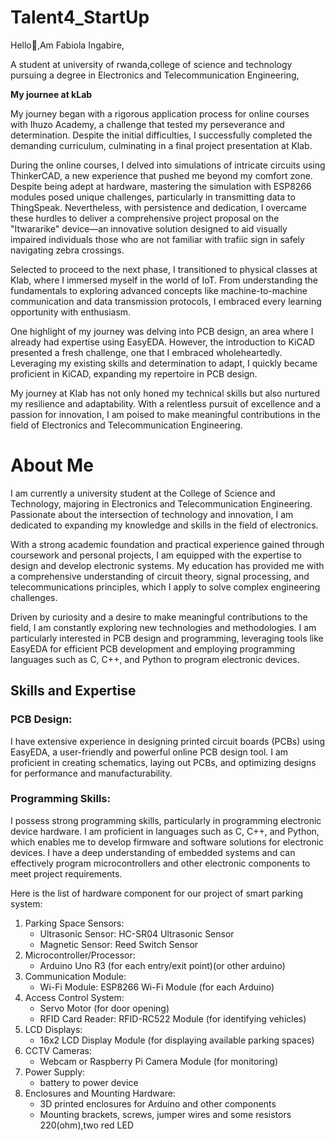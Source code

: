# Talent4_StartUp

Hello👋,Am Fabiola Ingabire,

A student at university of rwanda,college of science and technology  pursuing a degree in Electronics and Telecommunication Engineering,

 **My journee at kLab**

 
My journey began with a rigorous application process for online courses with Ihuzo Academy, a challenge that tested my perseverance and determination. Despite the initial difficulties, I successfully completed the demanding curriculum, culminating in a final project presentation at Klab.

During the online courses, I delved into simulations of intricate circuits using ThinkerCAD, a new experience that pushed me beyond my comfort zone. Despite being adept at hardware, mastering the simulation with ESP8266 modules posed unique challenges, particularly in transmitting data to ThingSpeak. Nevertheless, with persistence and dedication, I overcame these hurdles to deliver a comprehensive project proposal on the "Itwararike" device—an innovative solution designed to aid visually impaired individuals those who are not familiar with trafiic sign in safely navigating zebra crossings.

Selected to proceed to the next phase, I transitioned to physical classes at Klab, where I immersed myself in the world of IoT. From understanding the fundamentals to exploring advanced concepts like machine-to-machine communication and data transmission protocols, I embraced every learning opportunity with enthusiasm.

One highlight of my journey was delving into PCB design, an area where I already had expertise using EasyEDA. However, the introduction to KiCAD presented a fresh challenge, one that I embraced wholeheartedly. Leveraging my existing skills and determination to adapt, I quickly became proficient in KiCAD, expanding my repertoire in PCB design.

My journey at Klab has not only honed my technical skills but also nurtured my resilience and adaptability. With a relentless pursuit of excellence and a passion for innovation, I am poised to make meaningful contributions in the field of Electronics and Telecommunication Engineering.


# About Me

I am currently a university student at the College of Science and Technology, majoring in Electronics and Telecommunication Engineering. Passionate about the intersection of technology and innovation, I am dedicated to expanding my knowledge and skills in the field of electronics.

With a strong academic foundation and practical experience gained through coursework and personal projects, I am equipped with the expertise to design and develop electronic systems. My education has provided me with a comprehensive understanding of circuit theory, signal processing, and telecommunications principles, which I apply to solve complex engineering challenges.

Driven by curiosity and a desire to make meaningful contributions to the field, I am constantly exploring new technologies and methodologies. I am particularly interested in PCB design and programming, leveraging tools like EasyEDA for efficient PCB development and employing programming languages such as C, C++, and Python to program electronic devices.
## Skills and Expertise
### PCB Design:
I have extensive experience in designing printed circuit boards (PCBs) using EasyEDA, a user-friendly and powerful online PCB design tool. I am proficient in creating schematics, laying out PCBs, and optimizing designs for performance and manufacturability.

### Programming Skills:
I possess strong programming skills, particularly in programming electronic device hardware. I am proficient in languages such as C, C++, and Python, which enables me to develop firmware and software solutions for electronic devices. I have a deep understanding of embedded systems and can effectively program microcontrollers and other electronic components to meet project requirements.



Here is the list of hardware component for our project of smart parking system:
1. Parking Space Sensors:
   - Ultrasonic Sensor: HC-SR04 Ultrasonic Sensor
   - Magnetic Sensor: Reed Switch Sensor
2. Microcontroller/Processor:
   - Arduino Uno R3 (for each entry/exit point)(or other arduino)
3. Communication Module:
   - Wi-Fi Module: ESP8266 Wi-Fi Module (for each Arduino)
4. Access Control System:
   - Servo Motor (for door opening)
   - RFID Card Reader: RFID-RC522 Module (for identifying vehicles)
5. LCD Displays:
   - 16x2 LCD Display Module (for displaying available parking spaces)
6. CCTV Cameras:
   - Webcam or Raspberry Pi Camera Module (for monitoring)
7. Power Supply:
   - battery to power device  
8. Enclosures and Mounting Hardware:
   - 3D printed enclosures for Arduino and other components
   - Mounting brackets, screws, jumper wires and some resistors 220(ohm),two red LED
